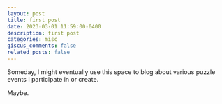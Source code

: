 ```yaml
---
layout: post
title: first post
date: 2023-03-01 11:59:00-0400
description: first post
categories: misc
giscus_comments: false
related_posts: false
---
```

Someday, I might eventually use this space to blog about various puzzle events I participate in or create.

Maybe.